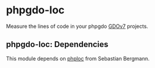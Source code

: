 # phpgdo-loc

Measure the lines of code in your phpgdo
[GDOv7](https://github.com/gizmore/phpgdo)
projects.


## phpgdo-loc: Dependencies

This module depends on
[phploc](https://github.com/sebastianbergmann/phploc)
from Sebastian Bergmann.

